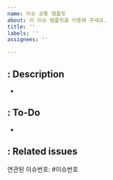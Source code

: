 ```yaml
---
name: 이슈 공통 템플릿
about: 이 이슈 템플릿을 이용해 주세요.
title: ''
labels: ''
assignees: ''

---
```


## : Description
-
## : To-Do
-
## : Related issues
연관된 이슈번호: #이슈번호
